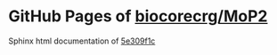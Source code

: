 GitHub Pages of [biocorecrg/MoP2](https://github.com/biocorecrg/MoP2.git)
===
Sphinx html documentation of [5e309f1c](https://github.com/biocorecrg/MoP2/tree/5e309f1c0d1cd3aa9b8b2467232a3f368ecf7186)
